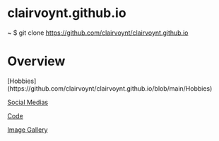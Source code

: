 # clairvoynt.github.io
~ $ git clone https://github.com/clairvoynt/clairvoynt.github.io

<!DOCTYPE html>
<html>
<body>

<h1>Overview</h1>
<p>[Hobbies](https://github.com/clairvoynt/clairvoynt.github.io/blob/main/Hobbies)

[Social Medias](https://github.com/clairvoynt/Midterm-Project/blob/main/Social%20Media)

[Code](https://github.com/clairvoynt/Midterm-Project/blob/main/Code)

[Image Gallery](https://github.com/clairvoynt/Midterm-Project/blob/main/Image%20Gallery)</p>
